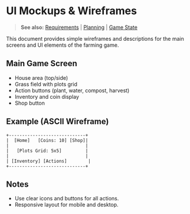 # UI Mockups & Wireframes

> **See also:** [Requirements](requirements.md) | [Planning](planning.md) | [Game State](game-state.md)

This document provides simple wireframes and descriptions for the main screens and UI elements of the farming game.

## Main Game Screen
- House area (top/side)
- Grass field with plots grid
- Action buttons (plant, water, compost, harvest)
- Inventory and coin display
- Shop button

## Example (ASCII Wireframe)
```
+-----------------------------+
|  [Home]   [Coins: 10] [Shop]|
|                             |
|   [Plots Grid: 5x5]         |
|                             |
| [Inventory] [Actions]        |
+-----------------------------+
```

## Notes
- Use clear icons and buttons for all actions.
- Responsive layout for mobile and desktop.
